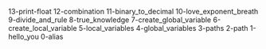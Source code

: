  13-print-float
 12-combination
 11-binary_to_decimal
 10-love_exponent_breath
 9-divide_and_rule
 8-true_knowledge
 7-create_global_variable
 6-create_local_variable
 5-local_variables
 4-global_variables
 3-paths
 2-path
 1-hello_you
 0-alias
